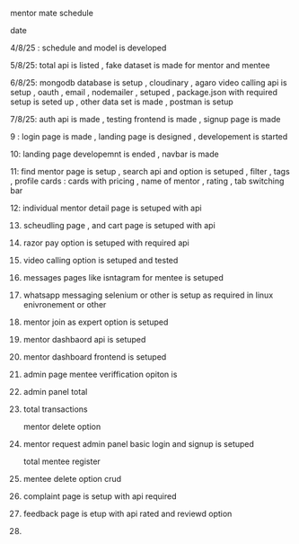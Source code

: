 mentor mate schedule 

date 

4/8/25 : schedule and model is developed 

5/8/25: total api is listed , fake dataset is made for mentor and mentee

6/8/25: mongodb database is setup , cloudinary , agaro video calling api is setup , oauth , email , nodemailer , setuped , package.json with required setup is seted up , other data set is made , postman is setup 

7/8/25:   auth api is made , testing frontend is made , signup page is made 

9 : login page is made , landing page is designed , developement is started 

10: landing page developemnt is ended , navbar is made 

11: find mentor page is setup , search api and option is setuped , filter , tags , profile cards  : cards with pricing , name of mentor , rating , tab switching bar

12: individual mentor detail page is setuped with api

13. scheudling page , and cart page  is setuped with api 

14. razor pay option is setuped with required api 

15. video calling option is setuped and tested 

16. messages pages like isntagram for mentee is setuped 

17. whatsapp messaging selenium or other is setup as required in linux enivronement or other 

18. mentor join as expert option is setuped 

19. mentor dashbaord api is setuped 

20. mentor dashboard frontend is setuped 

21. admin page mentee veriffication opiton is 

22. admin panel total 

23. total transactions 

    mentor delete option 

24. mentor request admin panel basic login and signup is setuped 

    total mentee register

25. mentee delete option  crud 

26. complaint page is setup with api required 

27. feedback page is etup with api rated and reviewd option 

28. 

    

    

    